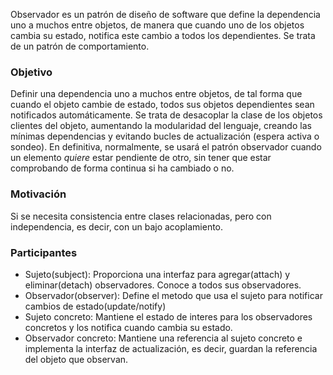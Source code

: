 Observador es un patrón de diseño de software que define la dependencia uno a muchos entre objetos, de manera que cuando uno de los objetos cambia su estado, notifica este cambio a todos los dependientes. Se trata de un patrón de comportamiento.

### Objetivo

Definir una dependencia uno a muchos entre objetos, de tal forma que cuando el objeto cambie de estado, todos sus objetos dependientes sean notificados automáticamente. Se trata de desacoplar la clase de los objetos clientes del objeto, aumentando la modularidad del lenguaje, creando las mínimas dependencias y evitando bucles de actualización (espera activa o sondeo). En definitiva, normalmente, se usará el patrón observador cuando un elemento _quiere_ estar pendiente de otro, sin tener que estar comprobando de forma continua si ha cambiado o no.

### Motivación

Si se necesita consistencia entre clases relacionadas, pero con independencia, es decir, con un bajo acoplamiento. 

### Participantes

* Sujeto(subject): Proporciona una interfaz para agregar(attach) y eliminar(detach) observadores. Conoce a todos sus observadores.
* Observador(observer): Define el metodo que usa el sujeto para notificar cambios de estado(update/notify)
* Sujeto concreto: Mantiene el estado de interes para los observadores concretos y los notifica cuando cambia su estado.
* Observador concreto: Mantiene una referencia al sujeto concreto e implementa la interfaz de actualización, es decir, guardan la referencia del objeto que observan.
